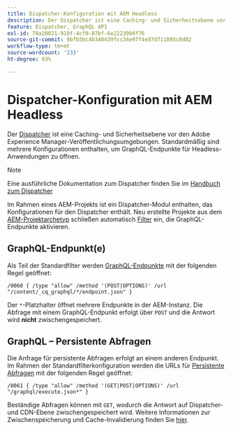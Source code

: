 ```yaml
---
title: Dispatcher-Konfiguration mit AEM Headless
description: Der Dispatcher ist eine Caching- und Sicherheitsebene vor den Adobe Experience Manager-Veröffentlichungsumgebungen. Es werden verschiedene Konfigurationen verwendet, um GraphQL-Endpunkte für Headless-Anwendungen zu öffnen.
feature: Dispatcher, GraphQL API
exl-id: 78a20021-910f-4cf0-87bf-6e2223994f76
source-git-commit: 9bfb5bc4b340439fcc34e97f4e87d711805c0d82
workflow-type: tm+mt
source-wordcount: '233'
ht-degree: 93%

---
```


# Dispatcher-Konfiguration mit AEM Headless

Der [Dispatcher](https://experienceleague.adobe.com/docs/experience-manager-dispatcher/using/dispatcher.html?lang=de) ist eine Caching- und Sicherheitsebene vor den Adobe Experience Manager-Veröffentlichungsumgebungen. Standardmäßig sind mehrere Konfigurationen enthalten, um GraphQL-Endpunkte für Headless-Anwendungen zu öffnen.

>[!NOTE]
>
>Eine ausführliche Dokumentation zum Dispatcher finden Sie im [Handbuch zum Dispatcher](https://experienceleague.adobe.com/docs/experience-manager-dispatcher/using/dispatcher.html)

Im Rahmen eines AEM-Projekts ist ein Dispatcher-Modul enthalten, das Konfigurationen für den Dispatcher enthält. Neu erstellte Projekte aus dem [AEM-Projektarchetyp](https://github.com/adobe/aem-project-archetype) schließen automatisch [Filter](https://experienceleague.adobe.com/docs/experience-manager-dispatcher/using/configuring/dispatcher-configuration.html?lang=de#defining-a-filter) ein, die GraphQL-Endpunkte aktivieren.

## GraphQL-Endpunkt(e)

Als Teil der Standardfilter werden [GraphQL-Endpunkte](/help/headless/graphql-api/graphql-endpoint.md) mit der folgenden Regel geöffnet:

```
/0060 { /type "allow" /method '(POST|OPTIONS)' /url "/content/_cq_graphql/*/endpoint.json" }
```

Der `*`-Platzhalter öffnet mehrere Endpunkte in der AEM-Instanz. Die Abfrage mit einem GraphQL-Endpunkt erfolgt über `POST` und die Antwort wird **nicht** zwischengespeichert.

## GraphQL – Persistente Abfragen

Die Anfrage für persistente Abfragen erfolgt an einem anderen Endpunkt. Im Rahmen der Standardfilterkonfiguration werden die URLs für [Persistente Abfragen](/help/headless/graphql-api/persisted-queries.md) mit der folgenden Regel geöffnet:

```
/0061 { /type "allow" /method '(GET|POST|OPTIONS)' /url "/graphql/execute.json*" }
```

Beständige Abfragen können mit `GET`, wodurch die Antwort auf Dispatcher- und CDN-Ebene zwischengespeichert wird. Weitere Informationen zur Zwischenspeicherung und Cache-Invalidierung finden Sie [hier](/help/implementing/dispatcher/caching.md).
